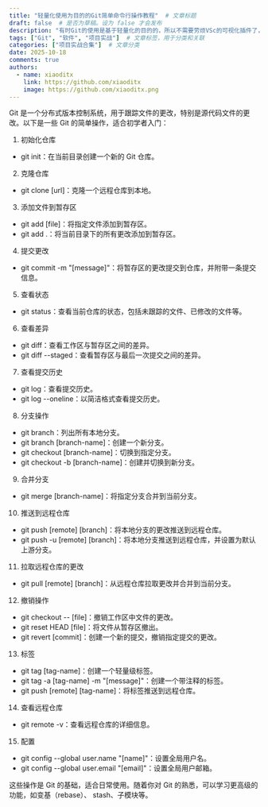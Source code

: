 ```yaml
---
title: "轻量化使用为目的的Git简单命令行操作教程"  # 文章标题
draft: false  # 是否为草稿。设为 false 才会发布
description: "有时Git的使用是基于轻量化的目的的，所以不需要劳烦VSc的可视化插件了，这时命令行的使用就尤为重要了，本文将介绍Git的基本使用方法，以便应用与简单项目中"  # 文章摘要
tags: ["Git", "软件", "项目实战"]  # 文章标签，用于分类和关联
categories: ["项目实战合集"]  # 文章分类
date: 2025-10-18
comments: true
authors:
  - name: xiaoditx
    link: https://github.com/xiaoditx
    image: https://github.com/xiaoditx.png
---
```


Git 是一个分布式版本控制系统，用于跟踪文件的更改，特别是源代码文件的更改。以下是一些 Git 的简单操作，适合初学者入门：

1. 初始化仓库
- git init：在当前目录创建一个新的 Git 仓库。

2. 克隆仓库
- git clone [url]：克隆一个远程仓库到本地。

3. 添加文件到暂存区
- git add [file]：将指定文件添加到暂存区。
- git add .：将当前目录下的所有更改添加到暂存区。

4. 提交更改
- git commit -m "[message]"：将暂存区的更改提交到仓库，并附带一条提交信息。

5. 查看状态
- git status：查看当前仓库的状态，包括未跟踪的文件、已修改的文件等。

6. 查看差异
- git diff：查看工作区与暂存区之间的差异。
- git diff --staged：查看暂存区与最后一次提交之间的差异。

7. 查看提交历史
- git log：查看提交历史。
- git log --oneline：以简洁格式查看提交历史。

8. 分支操作
- git branch：列出所有本地分支。
- git branch [branch-name]：创建一个新分支。
- git checkout [branch-name]：切换到指定分支。
- git checkout -b [branch-name]：创建并切换到新分支。

9. 合并分支
- git merge [branch-name]：将指定分支合并到当前分支。

10. 推送到远程仓库
- git push [remote] [branch]：将本地分支的更改推送到远程仓库。
- git push -u [remote] [branch]：将本地分支推送到远程仓库，并设置为默认上游分支。

11. 拉取远程仓库的更改
- git pull [remote] [branch]：从远程仓库拉取更改并合并到当前分支。

12. 撤销操作
- git checkout -- [file]：撤销工作区中文件的更改。
- git reset HEAD [file]：将文件从暂存区撤出。
- git revert [commit]：创建一个新的提交，撤销指定提交的更改。

13. 标签
- git tag [tag-name]：创建一个轻量级标签。
- git tag -a [tag-name] -m "[message]"：创建一个带注释的标签。
- git push [remote] [tag-name]：将标签推送到远程仓库。

14. 查看远程仓库
- git remote -v：查看远程仓库的详细信息。

15. 配置
- git config --global user.name "[name]"：设置全局用户名。
- git config --global user.email "[email]"：设置全局用户邮箱。

这些操作是 Git 的基础，适合日常使用。随着你对 Git 的熟悉，可以学习更高级的功能，如变基（rebase）、 stash、子模块等。
